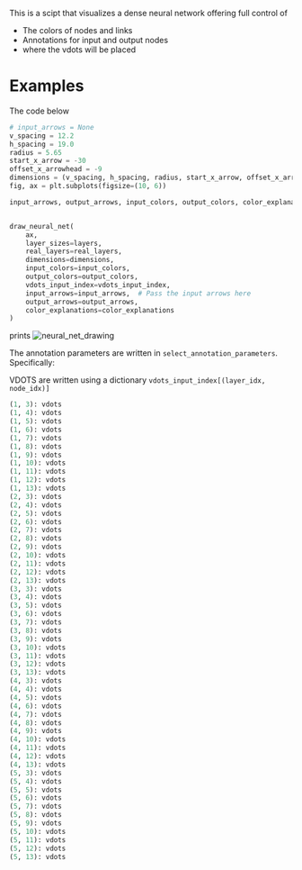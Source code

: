 This is a scipt that visualizes a dense neural network offering full control of
- The colors of nodes and links
- Annotations for input and output nodes
- where the vdots will be placed

# Examples
The code below
```python
# input_arrows = None
v_spacing = 12.2
h_spacing = 19.0
radius = 5.65
start_x_arrow = -30
offset_x_arrowhead = -9
dimensions = (v_spacing, h_spacing, radius, start_x_arrow, offset_x_arrowhead)
fig, ax = plt.subplots(figsize=(10, 6))

input_arrows, output_arrows, input_colors, output_colors, color_explanations = select_annotation_parameters()


draw_neural_net(
    ax,
    layer_sizes=layers,
    real_layers=real_layers,
    dimensions=dimensions,
    input_colors=input_colors,
    output_colors=output_colors,
    vdots_input_index=vdots_input_index,
    input_arrows=input_arrows,  # Pass the input arrows here
    output_arrows=output_arrows,
    color_explanations=color_explanations
)
```

prints
![neural_net_drawing](https://github.com/user-attachments/assets/0d83c9db-3ccf-4910-9bfd-50beeaae2131)


The annotation parameters are written in `select_annotation_parameters`. Specifically:


VDOTS are written using a dictionary `vdots_input_index[(layer_idx, node_idx)]`
```python
(1, 3): vdots
(1, 4): vdots 
(1, 5): vdots 
(1, 6): vdots 
(1, 7): vdots 
(1, 8): vdots 
(1, 9): vdots 
(1, 10): vdots
(1, 11): vdots
(1, 12): vdots
(1, 13): vdots
(2, 3): vdots
(2, 4): vdots
(2, 5): vdots
(2, 6): vdots
(2, 7): vdots
(2, 8): vdots
(2, 9): vdots
(2, 10): vdots
(2, 11): vdots
(2, 12): vdots
(2, 13): vdots
(3, 3): vdots
(3, 4): vdots
(3, 5): vdots
(3, 6): vdots
(3, 7): vdots
(3, 8): vdots
(3, 9): vdots
(3, 10): vdots
(3, 11): vdots
(3, 12): vdots
(3, 13): vdots
(4, 3): vdots
(4, 4): vdots
(4, 5): vdots
(4, 6): vdots
(4, 7): vdots
(4, 8): vdots
(4, 9): vdots
(4, 10): vdots
(4, 11): vdots
(4, 12): vdots
(4, 13): vdots
(5, 3): vdots
(5, 4): vdots
(5, 5): vdots
(5, 6): vdots
(5, 7): vdots
(5, 8): vdots
(5, 9): vdots
(5, 10): vdots
(5, 11): vdots
(5, 12): vdots
(5, 13): vdots
```
